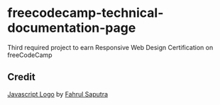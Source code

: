 # freecodecamp-technical-documentation-page
Third required project to earn Responsive Web Design Certification on freeCodeCamp

## Credit
[Javascript Logo](https://iconscout.com/3d-illustrations/javascript-logo) by [Fahrul Saputra](https://iconscout.com/contributors/fahrulsaputra7)